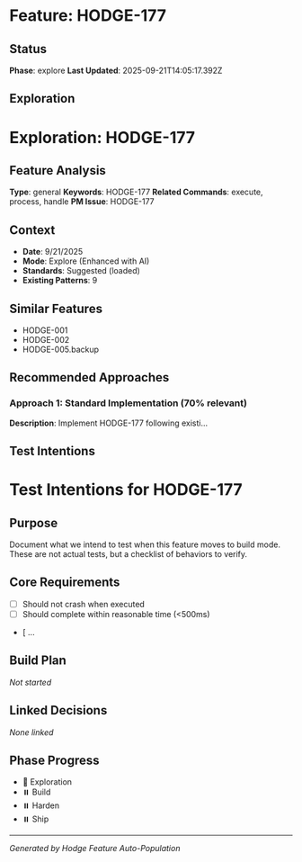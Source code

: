 # Feature: HODGE-177

## Status
**Phase**: explore
**Last Updated**: 2025-09-21T14:05:17.392Z

## Exploration
# Exploration: HODGE-177

## Feature Analysis
**Type**: general
**Keywords**: HODGE-177
**Related Commands**: execute, process, handle
**PM Issue**: HODGE-177

## Context
- **Date**: 9/21/2025
- **Mode**: Explore (Enhanced with AI)
- **Standards**: Suggested (loaded)
- **Existing Patterns**: 9


## Similar Features
- HODGE-001
- HODGE-002
- HODGE-005.backup




## Recommended Approaches


### Approach 1: Standard Implementation (70% relevant)
**Description**: Implement HODGE-177 following existi...

## Test Intentions
# Test Intentions for HODGE-177

## Purpose
Document what we intend to test when this feature moves to build mode.
These are not actual tests, but a checklist of behaviors to verify.

## Core Requirements
- [ ] Should not crash when executed
- [ ] Should complete within reasonable time (<500ms)
- [ ...

## Build Plan
_Not started_

## Linked Decisions
_None linked_




## Phase Progress
- 🔄 Exploration
- ⏸️ Build
- ⏸️ Harden
- ⏸️ Ship

---
_Generated by Hodge Feature Auto-Population_
